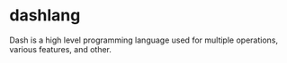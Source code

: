 # dashlang
Dash is a high level programming language used for multiple operations, various features, and other.
